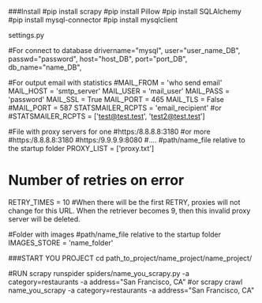 
###Install
#pip install scrapy
#pip install Pillow
#pip install SQLAlchemy
#pip install mysql-connector
#pip install mysqlclient


settings.py

#For connect to database
drivername="mysql",
user="user_name_DB",
passwd="password",
host="host_DB",
port="port_DB",
db_name="name_DB",

#For output email with statistics 
#MAIL_FROM = 'who send email'
MAIL_HOST = 'smtp_server'
MAIL_USER = 'mail_user'
MAIL_PASS = 'password'
MAIL_SSL = True
MAIL_PORT = 465
MAIL_TLS = False
#MAIL_PORT = 587
STATSMAILER_RCPTS = 'email_recipient'
#or
#STATSMAILER_RCPTS = ['test@test.test', 'test2@test.test']

#File with proxy servers for one
#https:/8.8.8.8:3180
#or more
#https:/8.8.8.8:3180
#https:/9.9.9.9:8080
#....
#path/name_file relative to the startup folder
PROXY_LIST = ['proxy.txt']

# Number of retries on error
RETRY_TIMES = 10
#When there will be the first RETRY, proxies will not change for this URL. When the retriever becomes 9, then this invalid proxy server will be deleted.

#Folder with images
#path/name_file relative to the startup folder
IMAGES_STORE = 'name_folder'


###START YOU PROJECT
cd path_to_project/name_project/name_project/

#RUN
scrapy runspider spiders/name_you_scrapy.py -a category=restaurants -a address="San Francisco, CA" 
#or
scrapy crawl name_you_scrapy -a category=restaurants -a address="San Francisco, CA" 
